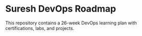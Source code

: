 # Suresh DevOps Roadmap

This repository contains a 26-week DevOps learning plan with certifications, labs, and projects.
